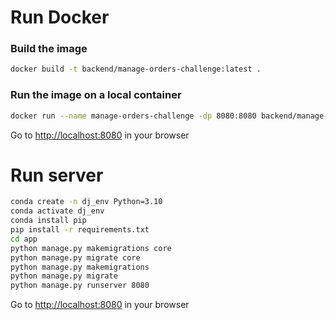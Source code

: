 # Run Docker

### Build the image

```sh
docker build -t backend/manage-orders-challenge:latest .
```

### Run the image on a local container

```sh
docker run --name manage-orders-challenge -dp 8080:8080 backend/manage-orders-challenge:latest
```

Go to <http://localhost:8080> in your browser

# Run server

```sh
conda create -n dj_env Python=3.10
conda activate dj_env
conda install pip
pip install -r requirements.txt
cd app
python manage.py makemigrations core
python manage.py migrate core
python manage.py makemigrations
python manage.py migrate
python manage.py runserver 8080
```

Go to <http://localhost:8080> in your browser
